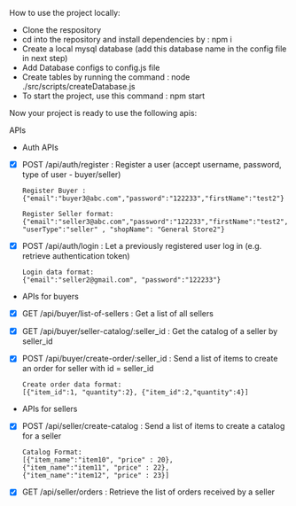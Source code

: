 How to use the project locally:

- Clone the respository
- cd into the repository and install dependencies by : npm i
- Create a local mysql database (add this database name in the config file in next step)
- Add Database configs to config.js file
- Create tables by running the command : node ./src/scripts/createDatabase.js
- To start the project, use this command : npm start

Now your project is ready to use the following apis:

APIs

- Auth APIs

- [x] POST /api/auth/register : Register a user (accept username, password, type of user - buyer/seller)

      Register Buyer :
      {"email":"buyer3@abc.com","password":"122233","firstName":"test2"}

      Register Seller format:
      {"email":"seller3@abc.com","password":"122233","firstName":"test2", "userType":"seller" , "shopName": "General Store2"}

- [x] POST /api/auth/login : Let a previously registered user log in (e.g. retrieve authentication token)

      Login data format:
      {"email":"seller2@gmail.com", "password":"122233"}

- APIs for buyers

- [x] GET /api/buyer/list-of-sellers : Get a list of all sellers
- [x] GET /api/buyer/seller-catalog/:seller_id : Get the catalog of a seller by seller_id
- [x] POST /api/buyer/create-order/:seller_id : Send a list of items to create an order for seller with id = seller_id

      Create order data format:
      [{"item_id":1, "quantity":2}, {"item_id":2,"quantity":4}]

- APIs for sellers

- [x] POST /api/seller/create-catalog : Send a list of items to create a catalog for a seller

      Catalog Format: 
      [{"item_name":"item10", "price" : 20},
      {"item_name":"item11", "price" : 22},
      {"item_name":"item12", "price" : 23}]

    
- [x] GET /api/seller/orders : Retrieve the list of orders received by a seller

